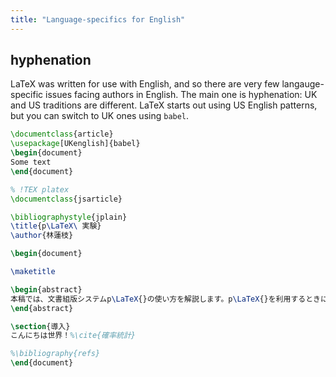 ```yaml
---
title: "Language-specifics for English"
---
```


## hyphenation

LaTeX was written for use with English, and so there are very few
langauge-specific issues facing authors in English. The main one
is hyphenation: UK and US traditions are different. LaTeX starts out
using US English patterns, but you can switch to UK ones using `babel`.

```latex
\documentclass{article}
\usepackage[UKenglish]{babel}
\begin{document}
Some text
\end{document}
```


```latex
% !TEX platex
\documentclass{jsarticle}

\bibliographystyle{jplain}
\title{p\LaTeX\ 実験}
\author{林蓮枝}

\begin{document}

\maketitle

\begin{abstract}
本稿では、文書組版システムp\LaTeX{}の使い方を解説します。p\LaTeX{}を利用するときには、あらかじめ文章中に\TeX{}コマンドと呼ばれる組版用の指示を混在させ\ldots
\end{abstract}

\section{導入}
こんにちは世界！%\cite{確率統計}

%\bibliography{refs}
\end{document}
```

